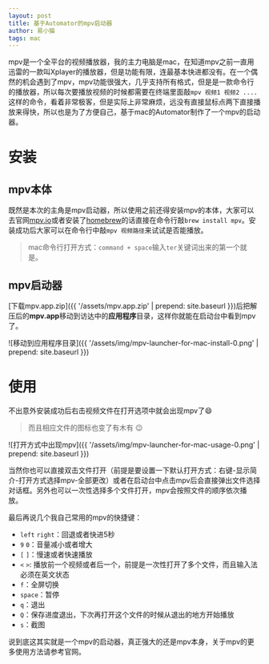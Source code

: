 ```yaml
---
layout: post
title: 基于Automator的mpv启动器
author: 易小猫
tags: mac
---
```


mpv是一个全平台的视频播放器，我的主力电脑是mac，在知道mpv之前一直用迅雷的一款叫Xplayer的播放器，但是功能有限，连最基本快进都没有。在一个偶然的机会遇到了mpv，mpv功能很强大，几乎支持所有格式，但是是一款命令行的播放器，所以每次要播放视频的时候都需要在终端里面敲`mpv 视频1 视频2 ....`这样的命令，看着非常极客，但是实际上非常麻烦，远没有直接鼠标点两下直接播放来得快，所以也是为了方便自己，基于mac的Automator制作了一个mpv的启动器。
<!--description-->

# 安装
## mpv本体

既然是本次的主角是mpv启动器，所以使用之前还得安装mpv的本体，大家可以去官网[mpv.io](https://mpv.io/)或者安装了[homebrew](https://brew.sh/)的话直接在命令行敲`brew install mpv`。安装成功后大家可以在命令行中敲`mpv 视频路径`来试试是否能播放。

> mac命令行打开方式：`command + space`输入`ter`关键词出来的第一个就是。

## mpv启动器

[下载mpv.app.zip]({{ '/assets/mpv.app.zip' | prepend: site.baseurl }})后把解压后的**mpv.app**移动到访达中的**应用程序**目录，这样你就能在启动台中看到mpv了。


![移动到应用程序目录]({{ '/assets/img/mpv-launcher-for-mac-install-0.png' | prepend: site.baseurl }})

# 使用

不出意外安装成功后右击视频文件在打开选项中就会出现mpv了:smile:
> 而且相应文件的图标也变了有木有 :wink:

![打开方式中出现mpv]({{ '/assets/img/mpv-launcher-for-mac-usage-0.png' | prepend: site.baseurl }})

当然你也可以直接双击文件打开（前提是要设置一下默认打开方式：右键-显示简介-打开方式选择mpv-全部更改）或者在启动台中点击mpv后会直接弹出文件选择对话框。另外也可以一次性选择多个文件打开，mpv会按照文件的顺序依次播放。

最后再说几个我自己常用的mpv的快捷键：
- `left` `right`：回退或者快进5秒
- `9` `0`：音量减小或者增大
- `[` `]`：慢速或者快速播放
- `<` `>`: 播放前一个视频或者后一个，前提是一次性打开了多个文件，而且输入法必须在英文状态
- `f`：全屏切换
- `space`：暂停
- `q`：退出
- `Q`：保存进度退出，下次再打开这个文件的时候从退出的地方开始播放
- `s`：截图

说到底这其实就是一个mpv的启动器，真正强大的还是mpv本身，关于mpv的更多使用方法请参考官网。